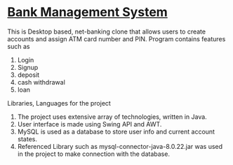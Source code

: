 <h1><a href="https://www.youtube.com/watch?v=MoXEHE21EBQ">Bank Management System</a></h1>

This is Desktop based, net-banking clone that allows users to create accounts and assign ATM card number and PIN. Program contains features such as                        
1) Login
2) Signup
3) deposit
4) cash withdrawal
5) loan

Libraries, Languages for the project

1) The project uses extensive array of technologies, written in Java.</br>
2) User interface is made using Swing API and AWT.</br>
3) MySQL is used as a database to store user info and current account states.</br>
4) Referenced Library such as mysql-connector-java-8.0.22.jar was used in the project to make connection with the database.
